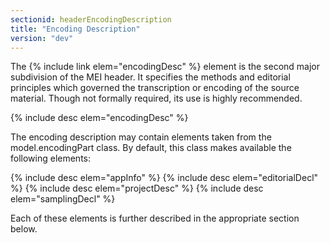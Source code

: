 ```yaml
---
sectionid: headerEncodingDescription
title: "Encoding Description"
version: "dev"
---
```


The {% include link elem="encodingDesc" %} element is the second major subdivision of the MEI header. It specifies the methods and editorial principles which governed the transcription or encoding of the source material. Though not formally required, its use is highly recommended.

{% include desc elem="encodingDesc" %}

The encoding description may contain elements taken from the model.encodingPart class. By default, this class makes available the following elements:

{% include desc elem="appInfo" %}
{% include desc elem="editorialDecl" %}
{% include desc elem="projectDesc" %}
{% include desc elem="samplingDecl" %}

Each of these elements is further described in the appropriate section below.

